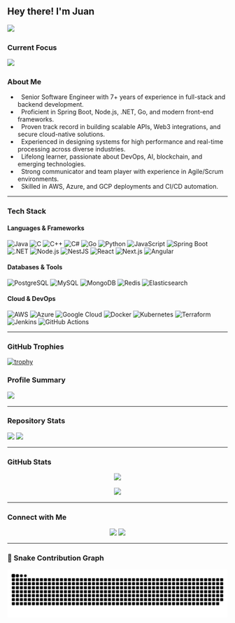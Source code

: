 <h2> Hey there! I'm Juan  </h2>

<img src="https://readme-typing-svg.demolab.com?font=Fira+Code&pause=1000&color=FF6B6B&center=true&vCenter=true&width=435&lines=Senior Software Engineer" />

### Current Focus


<img src="https://readme-typing-svg.demolab.com?font=Fira+Code&pause=1000&color=FF6B6B&center=true&vCenter=true&width=435&lines=Currently+working+on+Go;Currently+working+on+C++;Currently+working+on+C#;Currently+working+on+Java;Currently+working+on+Docker;Currently+working+on+Azure;Currently+working+on+AWS" />

<h3>  About Me </h3>

- &nbsp; Senior Software Engineer with 7+ years of experience in full-stack and backend development.
- &nbsp; Proficient in Spring Boot, Node.js, .NET, Go, and modern front-end frameworks.
- &nbsp; Proven track record in building scalable APIs, Web3 integrations, and secure cloud-native solutions.
- &nbsp; Experienced in designing systems for high performance and real-time processing across diverse industries.
- &nbsp; Lifelong learner, passionate about DevOps, AI, blockchain, and emerging technologies.
- &nbsp; Strong communicator and team player with experience in Agile/Scrum environments.
- &nbsp; Skilled in AWS, Azure, and GCP deployments and CI/CD automation.

---

###  Tech Stack

#### Languages & Frameworks

![Java](https://img.shields.io/badge/Java-ED8B00?style=for-the-badge&logo=java&logoColor=white)
![C](https://img.shields.io/badge/C-ED8B00?style=for-the-badge&logo=java&logoColor=white)
![C++](https://img.shields.io/badge/C++-ED8B00?style=for-the-badge&logo=java&logoColor=white)
![C#](https://img.shields.io/badge/C%23-%23239120.svg?style=for-the-badge&logo=c-sharp&logoColor=white)
![Go](https://img.shields.io/badge/Go-00ADD8?style=for-the-badge&logo=go&logoColor=white)
![Python](https://img.shields.io/badge/Python-3776AB?style=for-the-badge&logo=python&logoColor=white)
![JavaScript](https://img.shields.io/badge/JavaScript-F7DF1E?style=for-the-badge&logo=javascript&logoColor=black)
![Spring Boot](https://img.shields.io/badge/Spring%20Boot-6DB33F?style=for-the-badge&logo=spring-boot&logoColor=white)
![.NET](https://img.shields.io/badge/.NET-512BD4?style=for-the-badge&logo=dotnet&logoColor=white)
![Node.js](https://img.shields.io/badge/Node.js-339933?style=for-the-badge&logo=nodedotjs&logoColor=white)
![NestJS](https://img.shields.io/badge/NestJS-E0234E?style=for-the-badge&logo=nestjs&logoColor=white)
![React](https://img.shields.io/badge/React-20232A?style=for-the-badge&logo=react&logoColor=61DAFB)
![Next.js](https://img.shields.io/badge/Next.js-000000?style=for-the-badge&logo=nextdotjs&logoColor=white)
![Angular](https://img.shields.io/badge/Angular-DD0031?style=for-the-badge&logo=angular&logoColor=white)

#### Databases & Tools

![PostgreSQL](https://img.shields.io/badge/PostgreSQL-316192?style=for-the-badge&logo=postgresql&logoColor=white)
![MySQL](https://img.shields.io/badge/MySQL-4479A1?style=for-the-badge&logo=mysql&logoColor=white)
![MongoDB](https://img.shields.io/badge/MongoDB-47A248?style=for-the-badge&logo=mongodb&logoColor=white)
![Redis](https://img.shields.io/badge/Redis-DC382D?style=for-the-badge&logo=redis&logoColor=white)
![Elasticsearch](https://img.shields.io/badge/Elasticsearch-005571?style=for-the-badge&logo=elasticsearch&logoColor=white)

#### Cloud & DevOps

![AWS](https://img.shields.io/badge/AWS-FF9900?style=for-the-badge&logo=amazon-aws&logoColor=white)
![Azure](https://img.shields.io/badge/Azure-0078D4?style=for-the-badge&logo=azure-devops&logoColor=white)
![Google Cloud](https://img.shields.io/badge/Google%20Cloud-4285F4?style=for-the-badge&logo=google-cloud&logoColor=white)
![Docker](https://img.shields.io/badge/Docker-2496ED?style=for-the-badge&logo=docker&logoColor=white)
![Kubernetes](https://img.shields.io/badge/Kubernetes-326CE5?style=for-the-badge&logo=kubernetes&logoColor=white)
![Terraform](https://img.shields.io/badge/Terraform-844FBA?style=for-the-badge&logo=terraform&logoColor=white)
![Jenkins](https://img.shields.io/badge/Jenkins-D24939?style=for-the-badge&logo=jenkins&logoColor=white)
![GitHub Actions](https://img.shields.io/badge/GitHub%20Actions-2088FF?style=for-the-badge&logo=github-actions&logoColor=white)

---

### GitHub Trophies

[![trophy](https://github-profile-trophy.vercel.app/?username=Skpow1234&theme=radical&column=7)](https://github.com/ryo-ma/github-profile-trophy)

### Profile Summary

<img src="https://github-profile-summary-cards.vercel.app/api/cards/profile-details?username=Skpow1234&theme=radical" />

---

### Repository Stats

<img src="https://github-profile-summary-cards.vercel.app/api/cards/repos-per-language?username=Skpow1234&theme=radical" />
<img src="https://github-profile-summary-cards.vercel.app/api/cards/most-commit-language?username=Skpow1234&theme=radical" />

---

### GitHub Stats

<p align="center">
  <img src="https://github-readme-stats.vercel.app/api?username=Skpow1234&show_icons=true&theme=radical&count_private=true&hide_border=true&include_all_commits=true&show_owner=true&custom_title=Juan's%20GitHub%20Stats" />
</p>

<p align="center">
  <img src="https://github-readme-streak-stats.herokuapp.com/?user=Skpow1234&theme=radical&hide_border=true&date_format=M%20j%5B%2C%20Y%5D" />
</p>

---

### Connect with Me

<p align="center">
  <a href="https://www.linkedin.com/in/juan-felipe-h-3a3b3b13b/"><img src="https://img.shields.io/badge/-Juan%20Felipe%20Hurtado-blue?style=flat-square&logo=Linkedin&logoColor=white"/></a>
  <a href="mailto:jfhvjfhv0015@gmail.com"><img src="https://img.shields.io/badge/-jfhvjfhv0015@gmail.com-c14438?style=flat-square&logo=Gmail&logoColor=white"/></a>
</p>

---

### 🐍 Snake Contribution Graph

<div align="center">
  <img src="https://raw.githubusercontent.com/Platane/snk/output/github-contribution-grid-snake.svg" alt="snake" style="max-width: 100%;" />
</div>
